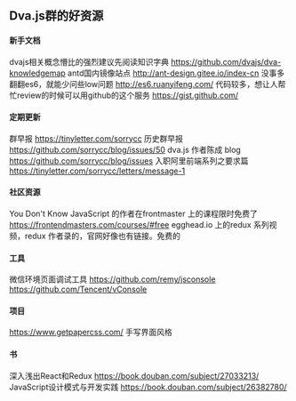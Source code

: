 ## Dva.js群的好资源

#### 新手文档
dvajs相关概念懵比的强烈建议先阅读知识字典   https://github.com/dvajs/dva-knowledgemap
antd国内镜像站点  http://ant-design.gitee.io/index-cn
没事多翻翻es6，就能少问些low问题 http://es6.ruanyifeng.com/
代码较多，想让人帮忙review的时候可以用github的这个服务  https://gist.github.com/
#### 定期更新
群早报   https://tinyletter.com/sorrycc
历史群早报  https://github.com/sorrycc/blog/issues/50
dva.js 作者陈成 blog   https://github.com/sorrycc/blog/issues
入职阿里前端系列之要求篇  https://tinyletter.com/sorrycc/letters/message-1

#### 社区资源
You Don't Know JavaScript 的作者在frontmaster 上的课程限时免费了 https://frontendmasters.com/courses/#free
egghead.io 上的redux 系列视频，redux 作者录的，官网好像也有链接。免费的


#### 工具
微信环境页面调试工具  https://github.com/remy/jsconsole  https://github.com/Tencent/vConsole

#### 项目
https://www.getpapercss.com/ 手写界面风格

#### 书
深入浅出React和Redux  https://book.douban.com/subject/27033213/
JavaScript设计模式与开发实践  https://book.douban.com/subject/26382780/




